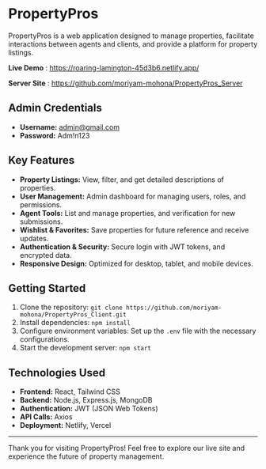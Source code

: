 # PropertyPros

PropertyPros is a web application designed to manage properties, facilitate interactions between agents and clients, and provide a platform for property listings.

 **Live Demo** : https://roaring-lamington-45d3b6.netlify.app/
 
 **Server Site** : https://github.com/moriyam-mohona/PropertyPros_Server

  
## Admin Credentials
- **Username:** admin@gmail.com
- **Password:** Adm!n123


## Key Features
- **Property Listings:** View, filter, and get detailed descriptions of properties.
- **User Management:** Admin dashboard for managing users, roles, and permissions.
- **Agent Tools:** List and manage properties, and verification for new submissions.
- **Wishlist & Favorites:** Save properties for future reference and receive updates.
- **Authentication & Security:** Secure login with JWT tokens, and encrypted data.
- **Responsive Design:** Optimized for desktop, tablet, and mobile devices.

## Getting Started
1. Clone the repository: `git clone https://github.com/moriyam-mohona/PropertyPros_Client.git`
2. Install dependencies: `npm install`
3. Configure environment variables: Set up the `.env` file with the necessary configurations.
4. Start the development server: `npm start`

## Technologies Used
- **Frontend:** React, Tailwind CSS
- **Backend:** Node.js, Express.js, MongoDB
- **Authentication:** JWT (JSON Web Tokens)
- **API Calls:** Axios
- **Deployment:** Netlify, Vercel


---

Thank you for visiting PropertyPros! Feel free to explore our live site and experience the future of property management.
